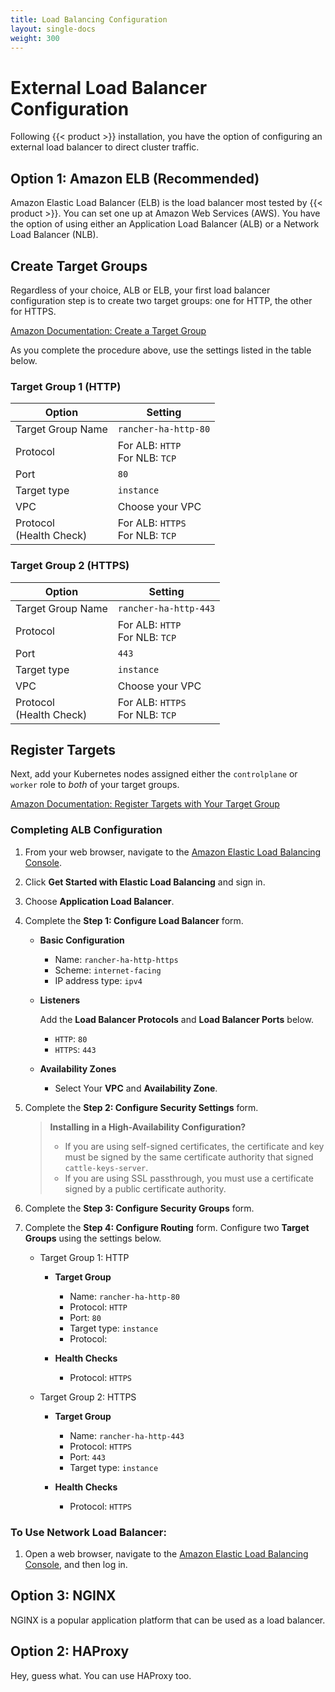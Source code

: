 ```yaml
---
title: Load Balancing Configuration
layout: single-docs
weight: 300
---
```


# External Load Balancer Configuration

Following {{< product >}} installation, you have the option of configuring an external load balancer to direct cluster traffic.

## Option 1: Amazon ELB (Recommended)

Amazon Elastic Load Balancer (ELB) is the load balancer most tested by {{< product >}}. You can set one up at Amazon Web Services (AWS). You have the option of using either an Application Load Balancer (ALB) or a Network Load Balancer (NLB).

## Create Target Groups

Regardless of your choice, ALB or ELB, your first load balancer configuration step is to create two target groups: one for HTTP, the other for HTTPS.

[Amazon Documentation: Create a Target Group](https://docs.aws.amazon.com/elasticloadbalancing/latest/application/create-target-group.html)

As you complete the procedure above, use the settings listed in the table below.

### Target Group 1 (HTTP)

Option                      | Setting
----------------------------|------------------------------------
Target Group Name           | `rancher-ha-http-80`
Protocol                    | For ALB: `HTTP`<br/>For NLB: `TCP`
Port                        | `80`
Target type                 | `instance`
VPC                         | Choose your VPC
Protocol<br/>(Health Check) | For ALB: `HTTPS`<br/>For NLB: `TCP`


### Target Group 2 (HTTPS)

Option                      | Setting
----------------------------|------------------------------------
Target Group Name           | `rancher-ha-http-443`
Protocol                    | For ALB: `HTTP`<br/>For NLB: `TCP`
Port                        | `443`
Target type                 | `instance`
VPC                         | Choose your VPC
Protocol<br/>(Health Check) | For ALB: `HTTPS`<br/>For NLB: `TCP`


## Register Targets

Next, add your Kubernetes nodes assigned either the `controlplane` or `worker` role to _both_ of your target groups.

[Amazon Documentation: Register Targets with Your Target Group](https://docs.aws.amazon.com/elasticloadbalancing/latest/application/target-group-register-targets.html)



### Completing ALB Configuration

1. From your web browser, navigate to the [Amazon Elastic Load Balancing Console](https://aws.amazon.com/elasticloadbalancing/).

2. Click **Get Started with Elastic Load Balancing** and sign in.

3. Choose **Application Load Balancer**.

4. Complete the **Step 1: Configure Load Balancer** form.
	- **Basic Configuration**

	   - Name: `rancher-ha-http-https`
	   - Scheme: `internet-facing`
	   - IP address type: `ipv4`
	- **Listeners**

		Add the **Load Balancer Protocols** and **Load Balancer Ports** below.
		- `HTTP`: `80`
		- `HTTPS`: `443`

	- **Availability Zones**

	   - Select Your **VPC** and **Availability Zone**.

5. Complete the **Step 2: Configure Security Settings** form.

	>**Installing in a High-Availability Configuration?**
	> - If you are using self-signed certificates, the certificate and key must be signed by the same certificate authority that signed `cattle-keys-server`.
	> - If you are using SSL passthrough, you must use a certificate signed by a public certificate authority.

6. Complete the **Step 3: Configure Security Groups** form.

7. Complete the **Step 4: Configure Routing** form. Configure two **Target Groups** using the settings below. 

	- Target Group 1: HTTP

		- **Target Group**

			- Name: `rancher-ha-http-80`
			- Protocol: `HTTP`
			- Port: `80`
			- Target type: `instance`
			- Protocol:

		- **Health Checks**

			- Protocol: `HTTPS`

	- Target Group 2: HTTPS

		- **Target Group**

			- Name: `rancher-ha-http-443`
			- Protocol: `HTTPS`
			- Port: `443`
			- Target type: `instance`

		- **Health Checks**

			- Protocol: `HTTPS`

### To Use Network Load Balancer:

1. Open a web browser, navigate to the [Amazon Elastic Load Balancing Console](https://aws.amazon.com/elasticloadbalancing/), and then log in.

## Option 3: NGINX

NGINX is a popular application platform that can be used as a load balancer.

## Option 2: HAProxy

Hey, guess what. You can use HAProxy too.
